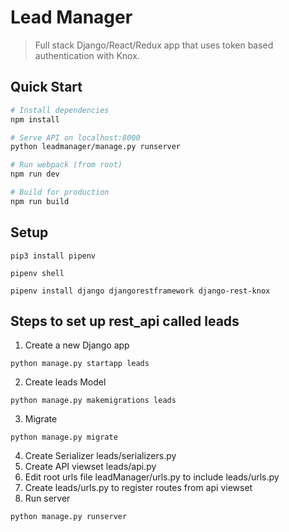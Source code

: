 # Lead Manager

> Full stack Django/React/Redux app that uses token based authentication with Knox.

## Quick Start

```bash
# Install dependencies
npm install

# Serve API on localhost:8000
python leadmanager/manage.py runserver

# Run webpack (from root)
npm run dev

# Build for production
npm run build
```


## Setup
```
pip3 install pipenv
```
```
pipenv shell
```
```
pipenv install django djangorestframework django-rest-knox
```


## Steps to set up rest_api called leads
1. Create a new Django app 
```
python manage.py startapp leads
```
2.  Create leads Model
```
python manage.py makemigrations leads
```
3. Migrate
```
python manage.py migrate
```
4. Create Serializer leads/serializers.py
5. Create API viewset leads/api.py
6. Edit root urls file leadManager/urls.py to include leads/urls.py
7. Create leads/urls.py to register routes from api viewset
8. Run server
```
python manage.py runserver
```
